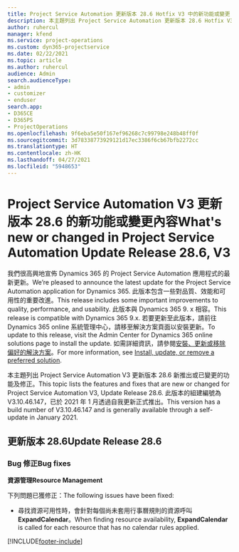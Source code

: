 ```yaml
---
title: Project Service Automation 更新版本 28.6 Hotfix V3 中的新功能或變更
description: 本主題列出 Project Service Automation 更新版本 28.6 Hotfix V3 提供的功能和修正。
author: ruhercul
manager: kfend
ms.service: project-operations
ms.custom: dyn365-projectservice
ms.date: 02/22/2021
ms.topic: article
ms.author: ruhercul
audience: Admin
search.audienceType:
- admin
- customizer
- enduser
search.app:
- D365CE
- D365PS
- ProjectOperations
ms.openlocfilehash: 9f6eba5e50f167ef96268c7c99798e248b48ff0f
ms.sourcegitcommit: 3d78338773929121d17ec3386f6cb67bfb2272cc
ms.translationtype: HT
ms.contentlocale: zh-HK
ms.lasthandoff: 04/27/2021
ms.locfileid: "5948653"
---
```

# <a name="whats-new-or-changed-in-project-service-automation-update-release-286-v3"></a><span data-ttu-id="fb709-103">Project Service Automation V3 更新版本 28.6 的新功能或變更內容</span><span class="sxs-lookup"><span data-stu-id="fb709-103">What's new or changed in Project Service Automation Update Release 28.6, V3</span></span>

<span data-ttu-id="fb709-104">我們很高興地宣佈 Dynamics 365 的 Project Service Automation 應用程式的最新更新。</span><span class="sxs-lookup"><span data-stu-id="fb709-104">We’re pleased to announce the latest update for the Project Service Automation application for Dynamics 365.</span></span> <span data-ttu-id="fb709-105">此版本包含一些對品質、效能和可用性的重要改進。</span><span class="sxs-lookup"><span data-stu-id="fb709-105">This release includes some important improvements to quality, performance, and usability.</span></span> <span data-ttu-id="fb709-106">此版本與 Dynamics 365 9. x 相容。</span><span class="sxs-lookup"><span data-stu-id="fb709-106">This release is compatible with Dynamics 365 9.x.</span></span> <span data-ttu-id="fb709-107">若要更新至此版本，請前往 Dynamics 365 online 系統管理中心，請移至解決方案頁面以安裝更新。</span><span class="sxs-lookup"><span data-stu-id="fb709-107">To update to this release, visit the Admin Center for Dynamics 365 online solutions page to install the update.</span></span> <span data-ttu-id="fb709-108">如需詳細資訊，請參閱[安裝、更新或移除偏好的解決方案](/power-platform/admin/install-remove-preferred-solution)。</span><span class="sxs-lookup"><span data-stu-id="fb709-108">For more information, see [Install, update, or remove a preferred solution](/power-platform/admin/install-remove-preferred-solution).</span></span>

<span data-ttu-id="fb709-109">本主題列出 Project Service Automation V3 更新版本 28.6 新推出或已變更的功能及修正。</span><span class="sxs-lookup"><span data-stu-id="fb709-109">This topic lists the features and fixes that are new or changed for Project Service Automation V3, Update Release 28.6.</span></span> <span data-ttu-id="fb709-110">此版本的組建編號為 V3.10.46.147，已於 2021 年 1 月透過自我更新正式推出。</span><span class="sxs-lookup"><span data-stu-id="fb709-110">This version has a build number of V3.10.46.147 and is generally available through a self-update in January 2021.</span></span>

## <a name="update-release-286"></a><span data-ttu-id="fb709-111">更新版本 28.6</span><span class="sxs-lookup"><span data-stu-id="fb709-111">Update Release 28.6</span></span>

### <a name="bug-fixes"></a><span data-ttu-id="fb709-112">Bug 修正</span><span class="sxs-lookup"><span data-stu-id="fb709-112">Bug fixes</span></span>


<span data-ttu-id="fb709-113">**資源管理**</span><span class="sxs-lookup"><span data-stu-id="fb709-113">**Resource Management**</span></span>

<span data-ttu-id="fb709-114">下列問題已獲修正：</span><span class="sxs-lookup"><span data-stu-id="fb709-114">The following issues have been fixed:</span></span>

- <span data-ttu-id="fb709-115">尋找資源可用性時，會針對每個尚未套用行事曆規則的資源呼叫 **ExpandCalendar**。</span><span class="sxs-lookup"><span data-stu-id="fb709-115">When finding resource availability, **ExpandCalendar** is called for each resource that has no calendar rules applied.</span></span>


[!INCLUDE[footer-include](../includes/footer-banner.md)]